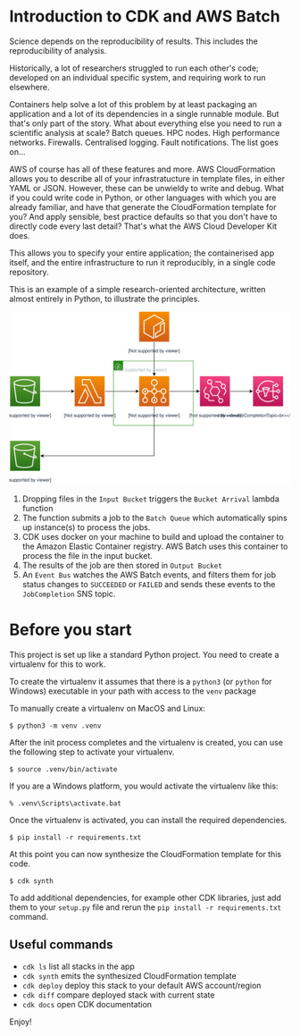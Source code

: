 
# Introduction to CDK and AWS Batch

Science depends on the reproducibility of results.  This includes the reproducibility of analysis.

Historically, a lot of researchers struggled to run each other's code; developed on an individual
specific system, and requiring work to run elsewhere.

Containers help solve a lot of this problem by at least packaging an application and a lot of its
dependencies in a single runnable module.  But that's only part of the story.  What about everything
else you need to run a scientific analysis at scale?  Batch queues.  HPC nodes.  High performance
networks.  Firewalls.  Centralised logging.  Fault notifications.  The list goes on...

AWS of course has all of these features and more.  AWS CloudFormation allows you to describe all of
your infrastratucture in template files, in either YAML or JSON.  However, these can be unwieldy to
write and debug.  What if you could write code in Python, or other languages with which you are
already familiar, and have that generate the CloudFormation template for you?  And apply sensible,
best practice defaults so that you don't have to directly code every last detail?  That's what
the AWS Cloud Developer Kit does.

This allows you to specify your entire application; the containerised app itself, and the entire
infrastructure to run it reproducibly, in a single code repository.

This is an example of a simple research-oriented architecture, written almost entirely in Python, to illustrate the principles.

![Architecture diagram](assets/architecture.svg)

1. Dropping files in the `Input Bucket` triggers the `Bucket Arrival` lambda function
2. The function submits a job to the `Batch Queue` which automatically spins up instance(s) to process the jobs.
3. CDK uses docker on your machine to build and upload the container to the Amazon Elastic Container registry.  AWS Batch uses this container to process the file in the input bucket.
1. The results of the job are then stored in  `Output Bucket`
1. An `Event Bus` watches the AWS Batch events, and filters them for job status changes to `SUCCEEDED` or `FAILED` and sends these events to the `JobCompletion` SNS topic.

# Before you start

This project is set up like a standard Python project.  You need to create a virtualenv
for this to work.

To create the virtualenv it assumes that there is a `python3`
(or `python` for Windows) executable in your path with access to the `venv`
package

To manually create a virtualenv on MacOS and Linux:

```
$ python3 -m venv .venv
```

After the init process completes and the virtualenv is created, you can use the following
step to activate your virtualenv.

```
$ source .venv/bin/activate
```

If you are a Windows platform, you would activate the virtualenv like this:

```
% .venv\Scripts\activate.bat
```

Once the virtualenv is activated, you can install the required dependencies.

```
$ pip install -r requirements.txt
```

At this point you can now synthesize the CloudFormation template for this code.

```
$ cdk synth
```

To add additional dependencies, for example other CDK libraries, just add
them to your `setup.py` file and rerun the `pip install -r requirements.txt`
command.

## Useful commands

 * `cdk ls`          list all stacks in the app
 * `cdk synth`       emits the synthesized CloudFormation template
 * `cdk deploy`      deploy this stack to your default AWS account/region
 * `cdk diff`        compare deployed stack with current state
 * `cdk docs`        open CDK documentation

Enjoy!
